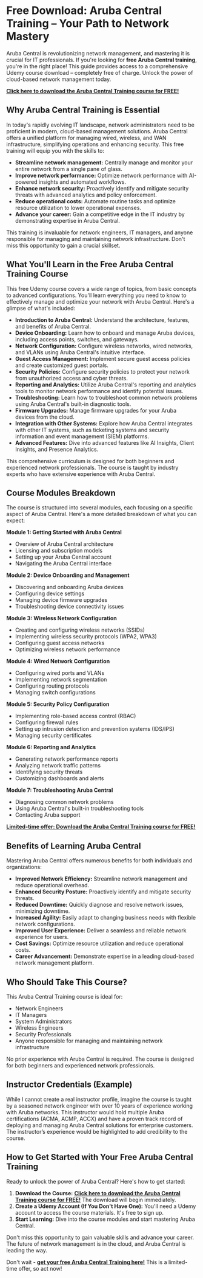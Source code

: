 # Free Download: Aruba Central Training – Your Path to Network Mastery

Aruba Central is revolutionizing network management, and mastering it is crucial for IT professionals. If you're looking for **free Aruba Central training**, you're in the right place! This guide provides access to a comprehensive Udemy course download – completely free of charge. Unlock the power of cloud-based network management today.

[**Click here to download the Aruba Central Training course for FREE!**](https://udemywork.com/aruba-central-training)

## Why Aruba Central Training is Essential

In today's rapidly evolving IT landscape, network administrators need to be proficient in modern, cloud-based management solutions. Aruba Central offers a unified platform for managing wired, wireless, and WAN infrastructure, simplifying operations and enhancing security. This free training will equip you with the skills to:

*   **Streamline network management:** Centrally manage and monitor your entire network from a single pane of glass.
*   **Improve network performance:** Optimize network performance with AI-powered insights and automated workflows.
*   **Enhance network security:** Proactively identify and mitigate security threats with advanced analytics and policy enforcement.
*   **Reduce operational costs:** Automate routine tasks and optimize resource utilization to lower operational expenses.
*   **Advance your career:** Gain a competitive edge in the IT industry by demonstrating expertise in Aruba Central.

This training is invaluable for network engineers, IT managers, and anyone responsible for managing and maintaining network infrastructure. Don't miss this opportunity to gain a crucial skillset.

## What You'll Learn in the Free Aruba Central Training Course

This free Udemy course covers a wide range of topics, from basic concepts to advanced configurations. You'll learn everything you need to know to effectively manage and optimize your network with Aruba Central. Here's a glimpse of what's included:

*   **Introduction to Aruba Central:** Understand the architecture, features, and benefits of Aruba Central.
*   **Device Onboarding:** Learn how to onboard and manage Aruba devices, including access points, switches, and gateways.
*   **Network Configuration:** Configure wireless networks, wired networks, and VLANs using Aruba Central's intuitive interface.
*   **Guest Access Management:** Implement secure guest access policies and create customized guest portals.
*   **Security Policies:** Configure security policies to protect your network from unauthorized access and cyber threats.
*   **Reporting and Analytics:** Utilize Aruba Central's reporting and analytics tools to monitor network performance and identify potential issues.
*   **Troubleshooting:** Learn how to troubleshoot common network problems using Aruba Central's built-in diagnostic tools.
*   **Firmware Upgrades:** Manage firmware upgrades for your Aruba devices from the cloud.
*   **Integration with Other Systems:** Explore how Aruba Central integrates with other IT systems, such as ticketing systems and security information and event management (SIEM) platforms.
*   **Advanced Features:** Dive into advanced features like AI Insights, Client Insights, and Presence Analytics.

This comprehensive curriculum is designed for both beginners and experienced network professionals. The course is taught by industry experts who have extensive experience with Aruba Central.

## Course Modules Breakdown

The course is structured into several modules, each focusing on a specific aspect of Aruba Central. Here's a more detailed breakdown of what you can expect:

**Module 1: Getting Started with Aruba Central**

*   Overview of Aruba Central architecture
*   Licensing and subscription models
*   Setting up your Aruba Central account
*   Navigating the Aruba Central interface

**Module 2: Device Onboarding and Management**

*   Discovering and onboarding Aruba devices
*   Configuring device settings
*   Managing device firmware upgrades
*   Troubleshooting device connectivity issues

**Module 3: Wireless Network Configuration**

*   Creating and configuring wireless networks (SSIDs)
*   Implementing wireless security protocols (WPA2, WPA3)
*   Configuring guest access networks
*   Optimizing wireless network performance

**Module 4: Wired Network Configuration**

*   Configuring wired ports and VLANs
*   Implementing network segmentation
*   Configuring routing protocols
*   Managing switch configurations

**Module 5: Security Policy Configuration**

*   Implementing role-based access control (RBAC)
*   Configuring firewall rules
*   Setting up intrusion detection and prevention systems (IDS/IPS)
*   Managing security certificates

**Module 6: Reporting and Analytics**

*   Generating network performance reports
*   Analyzing network traffic patterns
*   Identifying security threats
*   Customizing dashboards and alerts

**Module 7: Troubleshooting Aruba Central**

*   Diagnosing common network problems
*   Using Aruba Central's built-in troubleshooting tools
*   Contacting Aruba support

[**Limited-time offer: Download the Aruba Central Training course for FREE!**](https://udemywork.com/aruba-central-training)

## Benefits of Learning Aruba Central

Mastering Aruba Central offers numerous benefits for both individuals and organizations:

*   **Improved Network Efficiency:** Streamline network management and reduce operational overhead.
*   **Enhanced Security Posture:** Proactively identify and mitigate security threats.
*   **Reduced Downtime:** Quickly diagnose and resolve network issues, minimizing downtime.
*   **Increased Agility:** Easily adapt to changing business needs with flexible network configurations.
*   **Improved User Experience:** Deliver a seamless and reliable network experience for users.
*   **Cost Savings:** Optimize resource utilization and reduce operational costs.
*   **Career Advancement:** Demonstrate expertise in a leading cloud-based network management platform.

## Who Should Take This Course?

This Aruba Central Training course is ideal for:

*   Network Engineers
*   IT Managers
*   System Administrators
*   Wireless Engineers
*   Security Professionals
*   Anyone responsible for managing and maintaining network infrastructure

No prior experience with Aruba Central is required. The course is designed for both beginners and experienced network professionals.

## Instructor Credentials (Example)

While I cannot create a real instructor profile, imagine the course is taught by a seasoned network engineer with over 10 years of experience working with Aruba networks. This instructor would hold multiple Aruba certifications (ACMA, ACMP, ACCX) and have a proven track record of deploying and managing Aruba Central solutions for enterprise customers. The instructor’s experience would be highlighted to add credibility to the course.

## How to Get Started with Your Free Aruba Central Training

Ready to unlock the power of Aruba Central? Here's how to get started:

1.  **Download the Course:** [**Click here to download the Aruba Central Training course for FREE!**](https://udemywork.com/aruba-central-training) The download will begin immediately.
2.  **Create a Udemy Account (If You Don't Have One):** You'll need a Udemy account to access the course materials. It's free to sign up.
3.  **Start Learning:** Dive into the course modules and start mastering Aruba Central.

Don't miss this opportunity to gain valuable skills and advance your career. The future of network management is in the cloud, and Aruba Central is leading the way.

Don't wait - [**get your free Aruba Central Training here!**](https://udemywork.com/aruba-central-training) This is a limited-time offer, so act now!
